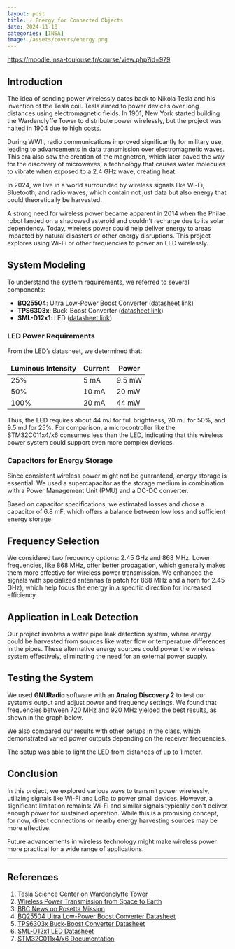```yaml
---
layout: post
title: ⚡ Energy for Connected Objects
date: 2024-11-18
categories: [INSA]
image: /assets/covers/energy.png
---
```



https://moodle.insa-toulouse.fr/course/view.php?id=979


## Introduction

The idea of sending power wirelessly dates back to Nikola Tesla and his invention of the Tesla coil. Tesla aimed to power devices over long distances using electromagnetic fields. In 1901, New York started building the Wardenclyffe Tower to distribute power wirelessly, but the project was halted in 1904 due to high costs.

During WWII, radio communications improved significantly for military use, leading to advancements in data transmission over electromagnetic waves. This era also saw the creation of the magnetron, which later paved the way for the discovery of microwaves, a technology that causes water molecules to vibrate when exposed to a 2.4 GHz wave, creating heat.

In 2024, we live in a world surrounded by wireless signals like Wi-Fi, Bluetooth, and radio waves, which contain not just data but also energy that could theoretically be harvested.

A strong need for wireless power became apparent in 2014 when the Philae robot landed on a shadowed asteroid and couldn't recharge due to its solar dependency. Today, wireless power could help deliver energy to areas impacted by natural disasters or other energy disruptions. This project explores using Wi-Fi or other frequencies to power an LED wirelessly.

## System Modeling

To understand the system requirements, we referred to several components:

- **BQ25504**: Ultra Low-Power Boost Converter ([datasheet link](https://www.ti.com/lit/ds/symlink/bq25504.pdf))
- **TPS6303x**: Buck-Boost Converter ([datasheet link](https://www.ti.com/lit/ds/symlink/tps63030.pdf))
- **SML-D12x1**: LED ([datasheet link](https://www.tme.eu/Document/932347758f1894d9ef5e9a8053d7c609/SML-D12Y1WT86.pdf))

### LED Power Requirements

From the LED’s datasheet, we determined that:

| Luminous Intensity | Current | Power  |
|--------------------|---------|--------|
| 25%                | 5 mA    | 9.5 mW |
| 50%                | 10 mA   | 20 mW  |
| 100%               | 20 mA   | 44 mW  |

Thus, the LED requires about 44 mJ for full brightness, 20 mJ for 50%, and 9.5 mJ for 25%. For comparison, a microcontroller like the STM32C011x4/x6 consumes less than the LED, indicating that this wireless power system could support even more complex devices.

### Capacitors for Energy Storage

Since consistent wireless power might not be guaranteed, energy storage is essential. We used a supercapacitor as the storage medium in combination with a Power Management Unit (PMU) and a DC-DC converter.

Based on capacitor specifications, we estimated losses and chose a capacitor of 6.8 mF, which offers a balance between low loss and sufficient energy storage.

## Frequency Selection

We considered two frequency options: 2.45 GHz and 868 MHz. Lower frequencies, like 868 MHz, offer better propagation, which generally makes them more effective for wireless power transmission. We enhanced the signals with specialized antennas (a patch for 868 MHz and a horn for 2.45 GHz), which help focus the energy in a specific direction for increased efficiency.

## Application in Leak Detection

Our project involves a water pipe leak detection system, where energy could be harvested from sources like water flow or temperature differences in the pipes. These alternative energy sources could power the wireless system effectively, eliminating the need for an external power supply.

## Testing the System

We used **GNURadio** software with an **Analog Discovery 2** to test our system’s output and adjust power and frequency settings. We found that frequencies between 720 MHz and 920 MHz yielded the best results, as shown in the graph below.

We also compared our results with other setups in the class, which demonstrated varied power outputs depending on the receiver frequencies.

The setup was able to light the LED from distances of up to 1 meter.

## Conclusion

In this project, we explored various ways to transmit power wirelessly, utilizing signals like Wi-Fi and LoRa to power small devices. However, a significant limitation remains: Wi-Fi and similar signals typically don't deliver enough power for sustained operation. While this is a promising concept, for now, direct connections or nearby energy harvesting sources may be more effective.

Future advancements in wireless technology might make wireless power more practical for a wide range of applications.

---

## References

1. [Tesla Science Center on Wardenclyffe Tower](https://teslasciencecenter.org/history/tower/)
2. [Wireless Power Transmission from Space to Earth](https://www.independent.co.uk/space/space-earth-wireless-power-beamed-b2353588.html)
3. [BBC News on Rosetta Mission](https://www.bbc.com/news/science-environment-30034060)
4. [BQ25504 Ultra Low-Power Boost Converter Datasheet](https://www.ti.com/lit/ds/symlink/bq25504.pdf)
5. [TPS6303x Buck-Boost Converter Datasheet](https://www.ti.com/lit/ds/symlink/tps63030.pdf)
6. [SML-D12x1 LED Datasheet](https://www.tme.eu/Document/932347758f1894d9ef5e9a8053d7c609/SML-D12Y1WT86.pdf)
7. [STM32C011x4/x6 Documentation](https://www.st.com/en/microcontrollers-microprocessors/stm32c011j4.html?icmp=tt40742_gl_lnkon_sep2024#sample-buy)